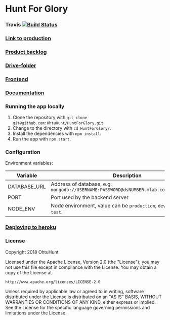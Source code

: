 # Hunt For Glory
### Travis [![Build Status](https://travis-ci.org/OhtuHunt/HuntForGlory.svg?branch=master)](https://travis-ci.org/OhtuHunt/HuntForGlory)

### [Link to production](https://huntforglory.herokuapp.com/)

### [Product backlog](https://docs.google.com/spreadsheets/d/17PduZQHrmnuX6p_RP01JO7bq5TDrcI7-3gSi1h1wwI4/edit?ts=5a5c6da6#gid=0)

### [Drive-folder](https://drive.google.com/open?id=10lK1HtHSuotmiAjwj4vCeRSRPuYMGMyj)

### [Frontend](https://github.com/OhtuHunt/HuntForGloryFrontend)



### [Documentation](https://github.com/OhtuHunt/HuntForGlory/blob/development/Documentation)

### Running the app locally
1. Clone the repository with `git clone git@github.com:OhtuHunt/HuntForGlory.git`.
2. Change to the directory with `cd HuntForGlory/`.
3. Install the dependencies with `npm install`.
4. Run the app with `npm start`.

### Configuration

Environment variables:

| Variable  | Description |
| ------------- | ------------- |
| DATABASE_URL  | Address of database, e.g. `mongodb://USERNAME:PASSWORD@dsNUMBER.mlab.com:PORT/DATABASE` |
| PORT | Port used by the backend server |
| NODE_ENV | Node environment, value can be `production`, `development` or `test`. |

### [Deploying to heroku](https://devcenter.heroku.com/articles/getting-started-with-nodejs#introduction)

### License
Copyright 2018 OhtuHunt

Licensed under the Apache License, Version 2.0 (the "License");
you may not use this file except in compliance with the License.
You may obtain a copy of the License at

    http://www.apache.org/licenses/LICENSE-2.0

Unless required by applicable law or agreed to in writing, software
distributed under the License is distributed on an "AS IS" BASIS,
WITHOUT WARRANTIES OR CONDITIONS OF ANY KIND, either express or implied.
See the License for the specific language governing permissions and
limitations under the License.
